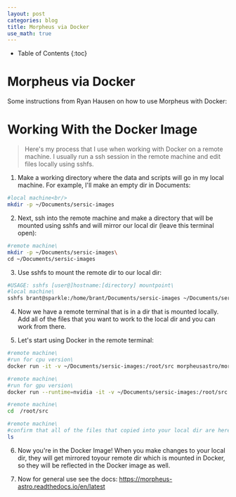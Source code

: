 ```yaml
---
layout: post
categories: blog
title: Morpheus via Docker
use_math: true
---
```


* Table of Contents
{:toc}


# Morpheus via Docker

Some instructions from Ryan Hausen on how to use Morpheus with Docker:


# Working With the Docker Image

>Here's my process that I use when working with Docker on a remote machine. I usually run a ssh session in the remote machine and edit files locally using sshfs.

1. Make a working directory where the data and scripts will go in my local machine. For example, I'll make an empty dir in Documents:
```bash  
#local machine<br/>
mkdir -p ~/Documents/sersic-images  
```

2. Next, ssh into the remote machine and make a directory that will be mounted using sshfs and will mirror our local dir (leave this terminal open):
```bash  
#remote machine\
mkdir -p ~/Documents/sersic-images\
cd ~/Documents/sersic-images  
```

3. Use sshfs to mount the remote dir to our local dir:
```bash  
#USAGE: sshfs [user@]hostname:[directory] mountpoint\
#local machine\
sshfs brant@sparkle:/home/brant/Documents/sersic-images ~/Documents/sersic-images  
```

4. Now we have a remote terminal that is in a dir that is mounted locally. Add all of the files that you want to work to the local dir and you can work from there.

5. Let's start using Docker in the remote terminal:
```bash  
#remote machine\
#run for cpu version\
docker run -it -v ~/Documents/sersic-images:/root/src morpheusastro/morpheus:latest-cpu  
```
```bash  
#remote machine\
#run for gpu version\
docker run --runtime=nvidia -it -v ~/Documents/sersic-images:/root/src morpheusastro/morpheus:latest-gpu   
```
```bash  
#remote machine\
cd  /root/src   
```
```bash  
#remote machine\
#confirm that all of the files that copied into your local dir are here too\
ls  
```

6. Now you're in the Docker Image! When you make changes to your local dir, they will get mirrored toyour remote dir which is mounted in Docker, so they will be reflected in the Docker image as well.  

7. Now for general use see the docs: <a href="https://morpheus-astro.readthedocs.io/en/latest" class="uri">https://morpheus-astro.readthedocs.io/en/latest</a>

